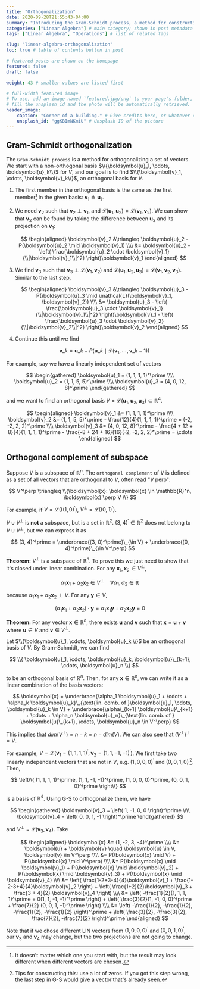 ```yaml
---
title: "Orthogonalization"
date: 2020-09-28T21:55:43-04:00
summary: "Introducing the Gram-Schmidt process, a method for constructing an orthogonal basis given a non-orthogonal basis." # appears in list of posts
categories: ["Linear Algebra"] # main category; shown in post metadata
tags: ["Linear Algebra", "Operations"] # list of related tags

slug: "linear-algebra-orthogonalization"
toc: true # table of contents button in post

# featured posts are shown on the homepage
featured: false
draft: false

weight: 43 # smaller values are listed first

# full-width featured image
# To use, add an image named `featured.jpg/png` to your page's folder, or
# fill the unsplash_id and the photo will be automatically retrieved.
header_image:
    caption: "Corner of a building." # Give credits here, or whatever captions you want to add (support markdown)
    unsplash_id: "ggKBImNKmiU" # Unsplash ID of the picture
---
```


## Gram-Schmidt orthogonalization

The `Gram-Schmidt process` is a method for orthogonalizing a set of vectors. We start with a non-orthogonal basis $\\{\boldsymbol{u}_1, \cdots, \boldsymbol{u}_k\\}$ for $V$, and our goal is to find $\\{\boldsymbol{v}_1, \cdots, \boldsymbol{v}_k\\}$, an orthogonal basis for $V$.

1. The first member in the orthogonal basis is the same as the first member[^orthogonal-basis] in the given basis: $\boldsymbol{v}_1 \triangleq \boldsymbol{u}_1$.
2. We need $\boldsymbol{v}_2$ such that $\boldsymbol{v}_2 \perp \boldsymbol{v}_1$, and $\mathcal{L}(\boldsymbol{u}_1, \boldsymbol{u}_2) = \mathcal{L}(\boldsymbol{v}_1, \boldsymbol{v}_2)$. We can show that $\boldsymbol{v}_2$ can be found by taking the difference between $\boldsymbol{u}_2$ and its projection on $\boldsymbol{v}_1$:

    $$
    \begin{aligned}
        \boldsymbol{v}_2 &\triangleq \boldsymbol{u}_2 - P(\boldsymbol{u}_2 \mid \boldsymbol{v}_1) \\\\
        &= \boldsymbol{u}_2 - \left( \frac{\boldsymbol{u}_2 \cdot \boldsymbol{v}_1}{\\|\boldsymbol{v}_1\\|^2} \right)\boldsymbol{v}_1
    \end{aligned}
    $$

3. We find $\boldsymbol{v}_3$ such that $\boldsymbol{v}_3 \perp \mathcal{L}(\boldsymbol{v}_1, \boldsymbol{v}_2)$ and $\mathcal{L}(\boldsymbol{u}_1, \boldsymbol{u}_2, \boldsymbol{u}_3) = \mathcal{L}(\boldsymbol{v}_1, \boldsymbol{v}_2, \boldsymbol{v}_3)$. Similar to the last step,

    $$
    \begin{aligned}
        \boldsymbol{v}_3 &\triangleq \boldsymbol{u}_3 - P(\boldsymbol{u}_3 \mid \mathcal{L}(\boldsymbol{v}_1, \boldsymbol{v}_2)) \\\\
        &= \boldsymbol{u}_3 - \left( \frac{\boldsymbol{u}_3 \cdot \boldsymbol{v}_1}{\\|\boldsymbol{v}_1\\|^2} \right)\boldsymbol{v}_1 - \left( \frac{\boldsymbol{u}_3 \cdot \boldsymbol{v}_2}{\\|\boldsymbol{v}_2\\|^2} \right)\boldsymbol{v}_2
    \end{aligned}
    $$

4. Continue this until we find

    $$
    \boldsymbol{v}\_k = \boldsymbol{u}\_k - P(\boldsymbol{u}\_k \mid \mathcal{L}(\boldsymbol{v}_1, \cdots, \boldsymbol{v}\_{k-1}))
    $$

[^orthogonal-basis]: It doesn't matter which one you start with, but the result may look different when different vectors are chosen.

For example, say we have a linearly independent set of vectors

$$
\begin{gathered}
    \boldsymbol{u}_1 = (1, 1, 1, 1)^\prime \\\\
    \boldsymbol{u}_2 = (1, 1, 5, 5)^\prime \\\\
    \boldsymbol{u}_3 = (4, 0, 12, 8)^\prime
\end{gathered}
$$

and we want to find an orthogonal basis $V = \mathcal{L}(\boldsymbol{u}_1, \boldsymbol{u}_2, \boldsymbol{u}_3) \subset \mathbb{R}^4$.

$$
\begin{aligned}
    \boldsymbol{v}_1 &= (1, 1, 1, 1)^\prime \\\\
    \boldsymbol{v}_2 &= (1, 1, 5, 5)^\prime - \frac{12}{4}(1, 1, 1, 1)^\prime = (-2, -2, 2, 2)^\prime \\\\
    \boldsymbol{v}_3 &= (4, 0, 12, 8)^\prime - \frac{4 + 12 + 8}{4}(1, 1, 1, 1)^\prime - \frac{-8 + 24 + 16}{16}(-2, -2, 2, 2)^\prime = \cdots
\end{aligned}
$$

## Orthogonal complement of subspace

Suppose $V$ is a subspace of $\mathbb{R}^n$. The `orthogonal complement` of $V$ is defined as a set of all vectors that are orthogonal to $V$, often read "$V$ perp":

$$
V^\perp \triangleq \\{\boldsymbol{x}: \boldsymbol{x} \in \mathbb{R}^n, \boldsymbol{x} \perp V \\}
$$

For example, if $V = \mathcal{L}\left(((1, 0)^\prime \right)$, $V^\perp = \mathcal{L}\left((0, 1)^\prime \right)$.

$V \cup V^\perp$ is **not** a subspace, but is a set in $\mathbb{R}^2$. $(3, 4)^\prime \in \mathbb{R}^2$ does not belong to $V \cup V^\perp$, but we can express it as

$$
(3, 4)^\prime = \underbrace{(3, 0)^\prime}\_{\in V} + \underbrace{(0, 4)^\prime}\_{\in V^\perp}
$$

**Theorem:** $V^\perp$ is a subspace of $\mathbb{R}^n$. To prove this we just need to show that it's closed under linear combination. For any $\boldsymbol{x}_1, \boldsymbol{x}_2 \in V^\perp$,

$$
\alpha_1 \boldsymbol{x}_1 + \alpha_2 \boldsymbol{x}_2 \in V^\perp \quad \forall \alpha_1, \alpha_2 \in \mathbb{R}
$$

because $\alpha_1 \boldsymbol{x}_1 + \alpha_2 \boldsymbol{x}_2 \perp V$. For any $\boldsymbol{y} \in V$,

$$
(\alpha_1 \boldsymbol{x}_1 + \alpha_2 \boldsymbol{x}_2) \cdot \boldsymbol{y} = \alpha_1 \boldsymbol{x}_1 \boldsymbol{y} + \alpha_2 \boldsymbol{x}_2 \boldsymbol{y} = 0
$$

**Theorem:** For any vector $\boldsymbol{x} \in \mathbb{R}^n$, there exists $\boldsymbol{u}$ and $\boldsymbol{v}$ such that $\boldsymbol{x} = \boldsymbol{u} + \boldsymbol{v}$ where $\boldsymbol{u} \in V$ and $\boldsymbol{v} \in V^\perp$.

Let $\\{\boldsymbol{u}_1, \cdots, \boldsymbol{u}_k \\}$ be an orthogonal basis of $V$. By Gram-Schmidt, we can find

$$
\\{ \boldsymbol{u}_1, \cdots, \boldsymbol{u}_k, \boldsymbol{u}\_{k+1}, \cdots, \boldsymbol{u}_n \\}
$$

to be an orthogonal basis of $\mathbb{R}^n$. Then, for any $\boldsymbol{x} \in \mathbb{R}^n$, we can write it as a linear combination of the basis vectors:

$$
\boldsymbol{x} = \underbrace{\alpha_1 \boldsymbol{u}_1 + \cdots + \alpha_k \boldsymbol{u}_k}\_{\text{lin. comb. of }\boldsymbol{u}_1, \cdots, \boldsymbol{u}_k \in V} + \underbrace{\alpha\_{k+1} \boldsymbol{u}\_{k+1} + \cdots + \alpha_n \boldsymbol{u}_n}\_{\text{lin. comb. of } \boldsymbol{u}\_{k+1}, \cdots, \boldsymbol{u}_n \in V^\perp}
$$

This implies that $dim(V^\perp) = n-k = n - dim(V)$. We can also see that $(V^\perp)^\perp = V$.

For example, $V = \mathcal{L} \left( \boldsymbol{v}_1 = (1, 1, 1, 1)^\prime, \boldsymbol{v}_2 = (1, 1, -1, -1)^\prime \right)$. We first take two linearly independent vectors that are not in $V$, e.g. $(1, 0, 0, 0)^\prime$ and $(0, 0, 1, 0)^\prime$[^finding-lin-vectors]. Then,

[^finding-lin-vectors]: Tips for constructing this: use a lot of zeros. If you got this step wrong, the last step in G-S would give a vector that's already seen.

$$
\left\\{ (1, 1, 1, 1)^\prime, (1, 1, -1, -1)^\prime, (1, 0, 0, 0)^\prime, (0, 0, 1, 0)^\prime \right\\}
$$

is a basis of $\mathbb{R}^4$. Using G-S to orthogonalize them, we have

$$
\begin{gathered}
    \boldsymbol{v}_3 = \left( 1, -1, 0, 0 \right)^\prime \\\\
    \boldsymbol{v}_4 = \left( 0, 0, 1, -1 \right)^\prime
\end{gathered}
$$

and $V^\perp = \mathcal{L}(\boldsymbol{v}_3, \boldsymbol{v}_4)$. Take

$$
\begin{aligned}
    \boldsymbol{x} &= (1, -2, 3, -4)^\prime \\\\
    &= \boldsymbol{u} + \boldsymbol{v} \quad \boldsymbol{u} \in V, \boldsymbol{v} \in V^\perp \\\\
    &= P(\boldsymbol{x} \mid V) + P(\boldsymbol{x} \mid V^\perp) \\\\
    &= P(\boldsymbol{x} \mid \boldsymbol{v}_1) + P(\boldsymbol{x} \mid \boldsymbol{v}_2) + P(\boldsymbol{x} \mid \boldsymbol{v}_3) + P(\boldsymbol{x} \mid \boldsymbol{v}_4) \\\\
    &= \left( \frac{1-2+3-4}{4}\boldsymbol{v}_1 + \frac{1-2-3+4}{4}\boldsymbol{v}_2 \right) + \left(  \frac{1+2}{2}\boldsymbol{v}_3 + \frac{3 + 4}{2} \boldsymbol{v}_4 \right) \\\\
    &= \left( -\frac{1}{2}(1, 1, 1, 1)^\prime + 0(1, 1, -1, -1)^\prime \right) + \left( \frac{3}{2}(1, -1, 0, 0)^\prime + \frac{7}{2} (0, 0, 1, -1)^\prime \right) \\\\
    &= \left( -\frac{1}{2}, -\frac{1}{2}, -\frac{1}{2}, -\frac{1}{2} \right)^\prime + \left( \frac{3}{2}, -\frac{3}{2}, \frac{7}{2}, -\frac{7}{2} \right)^\prime
\end{aligned}
$$

Note that if we chose different LIN vectors from $(1, 0, 0, 0)^\prime$ and $(0, 0, 1, 0)^\prime$, our $\boldsymbol{v}_3$ and $\boldsymbol{v}_4$ may change, but the two projections are not going to change.
